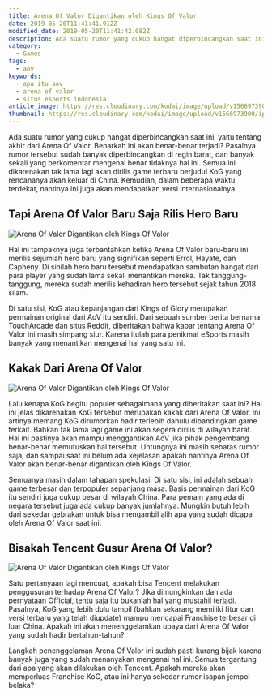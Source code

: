 ```yaml
---
title: Arena Of Valor Digantikan oleh Kings Of Valor
date: 2019-05-20T11:41:41.912Z
modified_date: 2019-05-20T11:41:42.082Z
description: Ada suatu rumor yang cukup hangat diperbincangkan saat ini, yaitu tentang akhir dari Arena Of Valor.
category:
  - Games
tags:
  - aov
keywords:
  - apa itu aov
  - arena of valor
  - situs esports indonesia
article_image: https://res.cloudinary.com/kodai/image/upload/v1566973900/ip/arena-of-valor-digantikan-oleh-kings-of-valor-1.jpg
thumbnail: https://res.cloudinary.com/kodai/image/upload/v1566973900/ip/arena-of-valor-digantikan-oleh-kings-of-valor-1-002.jpg
---
```

Ada suatu rumor yang cukup hangat diperbincangkan saat ini, yaitu tentang akhir dari Arena Of Valor. Benarkah ini akan benar-benar terjadi? Pasalnya rumor tersebut sudah banyak diperbincangkan di regin barat, dan banyak sekali yang berkomentar mengenai benar tidaknya hal ini. Semua ini dikarenakan tak lama lagi akan dirilis game terbaru berjudul KoG yang rencananya akan keluar di China. Kemudian, dalam beberapa waktu terdekat, nantinya ini juga akan mendapatkan versi internasionalnya. 



## Tapi Arena Of Valor Baru Saja Rilis Hero Baru

![Arena Of Valor Digantikan oleh Kings Of Valor](https://res.cloudinary.com/kodai/image/upload/v1566973902/ip/arena-of-valor-digantikan-oleh-kings-of-valor-3.jpg)

Hal ini tampaknya juga terbantahkan ketika Arena Of Valor baru-baru ini merilis sejumlah hero baru yang signifikan seperti Errol, Hayate, dan Capheny. Di sinilah hero baru tersebut mendapatkan sambutan hangat dari para player yang sudah lama sekali menantikan mereka. Tak tanggung-tanggung, mereka sudah merilis kehadiran hero tersebut sejak tahun 2018 silam.

Di satu sisi, KoG atau kepanjangan dari Kings of Glory merupakan permainan original dari AoV itu sendiri. Dari sebuah sumber berita bernama TouchArcade dan situs Reddit, diberitakan bahwa kabar tentang Arena Of Valor ini masih simpang siur. Karena itulah para penikmat eSports masih banyak yang menantikan mengenai hal yang satu ini.



## Kakak Dari Arena Of Valor

![Arena Of Valor Digantikan oleh Kings Of Valor](https://res.cloudinary.com/kodai/image/upload/v1566973902/ip/arena-of-valor-digantikan-oleh-kings-of-valor-2.jpg)

Lalu kenapa KoG begitu populer sebagaimana yang diberitakan saat ini? Hal ini jelas dikarenakan KoG tersebut merupakan kakak dari Arena Of Valor. Ini artinya memang KoG dirumorkan hadir terlebih dahulu dibandingkan game terkait. Bahkan tak lama lagi game ini akan segera dirilis di wilayah barat. Hal ini pastinya akan mampu menggantikan AoV jika pihak pengembang benar-benar memutuskan hal tersebut. Untungnya ini masih sebatas rumor saja, dan sampai saat ini belum ada kejelasan apakah nantinya Arena Of Valor akan benar-benar digantikan oleh Kings Of Valor.

Semuanya masih dalam tahapan spekulasi. Di satu sisi, ini adalah sebuah game terbesar dan terpopuler sepanjang masa. Basis permainan dari KoG itu sendiri juga cukup besar di wilayah China. Para pemain yang ada di negara tersebut juga ada cukup banyak jumlahnya. Mungkin butuh lebih dari sekedar gebrakan untuk bisa mengambil alih apa yang sudah dicapai oleh Arena Of Valor saat ini.



## Bisakah Tencent Gusur Arena Of Valor?

![Arena Of Valor Digantikan oleh Kings Of Valor](https://res.cloudinary.com/kodai/image/upload/v1566973900/ip/arena-of-valor-digantikan-oleh-kings-of-valor-1.jpg)

Satu pertanyaan lagi mencuat, apakah bisa Tencent melakukan penggusuran terhadap Arena Of Valor? Jika dimungkinkan dan ada pernyataan Official, tentu saja itu bukanlah hal yang mustahil terjadi. Pasalnya, KoG yang lebih dulu tampil (bahkan sekarang memiliki fitur dan versi terbaru yang telah diupdate) mampu mencapai Franchise terbesar di luar China. Apakah ini akan menenggelamkan upaya dari Arena Of Valor yang sudah hadir bertahun-tahun?

Langkah penenggelaman Arena Of Valor ini sudah pasti kurang bijak karena banyak juga yang sudah menanyakan mengenai hal ini. Semua tergantung dari apa yang akan dilakukan oleh Tencent. Apakah mereka akan memperluas Franchise KoG, atau ini hanya sekedar rumor isapan jempol belaka?
